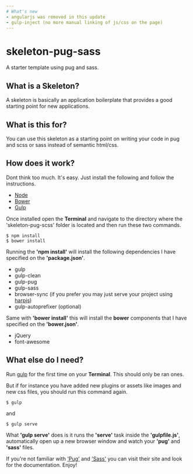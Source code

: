 ```yaml
---
# What's new
- angularjs was removed in this update
- gulp-inject (no more manual linking of js/css on the page)
---
```

# skeleton-pug-sass
A starter template using pug and sass.

## What is a Skeleton?
A skeleton is basically an application boilerplate that provides a good starting point for new applications.

## What is this for?
You can use this skeleton as a starting point on writing your code in pug and scss or sass instead of semantic html/css.

## How does it work?
Dont think too much. It's easy. Just install the following and follow the instructions.
- [Node](https://nodejs.org/en/download/package-manager/)
- [Bower](https://bower.io/#install-bower)
- [Gulp](https://github.com/gulpjs/gulp/blob/master/docs/getting-started.md)

Once installed open the **Terminal** and navigate to the directory where the 'skeleton-pug-scss' folder is located and then run these two commands.
```
$ npm install
$ bower install
```
Running the **'npm install'** will install the following dependencies I have specified on the **'package.json'**.
- gulp
- gulp-clean
- gulp-pug
- gulp-sass
- browser-sync (if you prefer you may just serve your project using [harpjs](http://harpjs.com/))
- gulp-autoprefixer (optional)

Same with **'bower install'** this will install the **bower** components that I have specified on the **'bower.json'**.
- jQuery
- font-awesome

## What else do I need?
Run [gulp](http://gulpjs.com/) for the first time on your **Terminal**. This should only be ran ones.

But if for instance you have added new plugins or assets like images and new css files, you should run this command again.
```
$ gulp
```
and
```
$ gulp serve
```
What **'gulp serve'** does is it runs the **'serve'** task inside the **'gulpfile.js'**, automatically open up a new browser window and watch your **'pug'** and **'sass'** files.

If you're not familiar with ['Pug'](https://pugjs.org/api/getting-started.html) and ['Sass'](http://sass-lang.com/) you can visit their site and look for the documentation. Enjoy!
